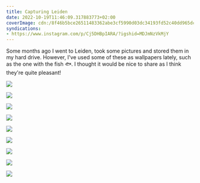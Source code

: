 ```yaml
---
title: Capturing Leiden
date: 2022-10-19T11:46:09.317883773+02:00
coverImage: cdn:/8f46b5bce26511483362abe3cf5990d03dc34193fd52c40dd965dcb1a1cd52f8
syndications:
- https://www.instagram.com/p/Cj5DHBpIARA/?igshid=MDJmNzVkMjY
---
```


<style>
.grid-kflctqkpsm {
  grid-template-areas:
    "a a"
    "b c"
    "d d"
    "e f"
    "g g"
    "h i";
}

.grid-kflctqkpsm > *:nth-child(1) { grid-area: a; }
.grid-kflctqkpsm > *:nth-child(2) { grid-area: b; }
.grid-kflctqkpsm > *:nth-child(3) { grid-area: c; }
.grid-kflctqkpsm > *:nth-child(4) { grid-area: d; }
.grid-kflctqkpsm > *:nth-child(5) { grid-area: e; }
.grid-kflctqkpsm > *:nth-child(6) { grid-area: f; }
.grid-kflctqkpsm > *:nth-child(7) { grid-area: g; }
.grid-kflctqkpsm > *:nth-child(8) { grid-area: h; }
.grid-kflctqkpsm > *:nth-child(9) { grid-area: i; }
</style>

Some months ago I went to Leiden, took some pictures and stored them in my hard drive. However, I've used some of these as wallpapers lately, such as the one with the fish 🐟. I thought it would be nice to share as I think they're quite pleasant!

<div class="fw grid-kflctqkpsm fg">

![](cdn:/31b810304b2f162cf5513cd706ceadd510717c6a24ab9fe97ccc88e2dbc3f2d5)

![](cdn:/9f07caae70c5f71dbc6841cb34780dff1cd9996fa8bd9b87949c0ae53e6b195c)

![](cdn:/8e7fc3c61d3a8deba4efd438a916116c9558e15cac5a5c15f861ceb77ee5612e)

![](cdn:/8f46b5bce26511483362abe3cf5990d03dc34193fd52c40dd965dcb1a1cd52f8)

![](cdn:/38d72abdd87248b245d8421dab03631e03a920d2d0078c9e899b30fba222b7a2)

![](cdn:/517feb719fb7e75cc82dd9979fea0cab8071ddca1eaafbbb3d3442223b62cffe)

![](cdn:/ae8910a3d804d035d5aac4be92574d9c4da521ee9e2cc4506f5461b01dd65bc6)

![](cdn:/7d92543022a0db16f1c3919f052a0f5b0c7155b241f43a03ece9f5dc78c3cbc1)

![](cdn:/46232a72689483d30457306d1fa00d7de2a713ec26cb2e9a0c4448b8559baf63)

</div>
